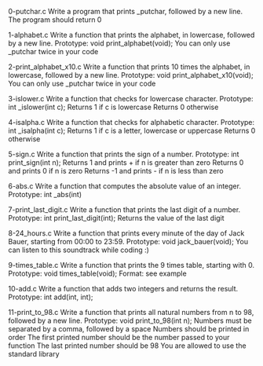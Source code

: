 0-putchar.c
Write a program that prints _putchar, followed by a new line.
The program should return 0

1-alphabet.c
Write a function that prints the alphabet, in lowercase, followed by a new line.
Prototype: void print_alphabet(void);
You can only use _putchar twice in your code

2-print_alphabet_x10.c
Write a function that prints 10 times the alphabet, in lowercase, followed by a new line.
Prototype: void print_alphabet_x10(void);
You can only use _putchar twice in your code

3-islower.c
Write a function that checks for lowercase character.
Prototype: int _islower(int c);
Returns 1 if c is lowercase
Returns 0 otherwise

4-isalpha.c
Write a function that checks for alphabetic character.
Prototype: int _isalpha(int c);
Returns 1 if c is a letter, lowercase or uppercase
Returns 0 otherwise

5-sign.c
Write a function that prints the sign of a number.
Prototype: int print_sign(int n);
Returns 1 and prints + if n is greater than zero
Returns 0 and prints 0 if n is zero
Returns -1 and prints - if n is less than zero

6-abs.c
Write a function that computes the absolute value of an integer.
Prototype: int _abs(int)

7-print_last_digit.c
Write a function that prints the last digit of a number.
Prototype: int print_last_digit(int);
Returns the value of the last digit

8-24_hours.c
Write a function that prints every minute of the day of Jack Bauer, starting from 00:00 to 23:59.
Prototype: void jack_bauer(void);
You can listen to this soundtrack while coding :)

9-times_table.c
Write a function that prints the 9 times table, starting with 0.
Prototype: void times_table(void);
Format: see example

10-add.c
Write a function that adds two integers and returns the result.
Prototype: int add(int, int);

11-print_to_98.c
Write a function that prints all natural numbers from n to 98, followed by a new line.
Prototype: void print_to_98(int n);
Numbers must be separated by a comma, followed by a space
Numbers should be printed in order
The first printed number should be the number passed to your function
The last printed number should be 98
You are allowed to use the standard library
